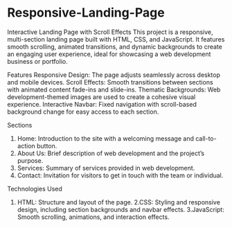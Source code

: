 # Responsive-Landing-Page
Interactive Landing Page with Scroll Effects
This project is a responsive, multi-section landing page built with HTML, CSS, and JavaScript. It features smooth scrolling, animated transitions, and dynamic backgrounds to create an engaging user experience, ideal for showcasing a web development business or portfolio.

Features
Responsive Design: The page adjusts seamlessly across desktop and mobile devices.
Scroll Effects: Smooth transitions between sections with animated content fade-ins and slide-ins.
Thematic Backgrounds: Web development-themed images are used to create a cohesive visual experience.
Interactive Navbar: Fixed navigation with scroll-based background change for easy access to each section.

Sections
1. Home: Introduction to the site with a welcoming message and call-to-action button.
2. About Us: Brief description of web development and the project’s purpose.
3. Services: Summary of services provided in web development.
4. Contact: Invitation for visitors to get in touch with the team or individual.

Technologies Used
1. HTML: Structure and layout of the page.
2.CSS: Styling and responsive design, including section backgrounds and navbar effects.
3.JavaScript: Smooth scrolling, animations, and interaction effects.




